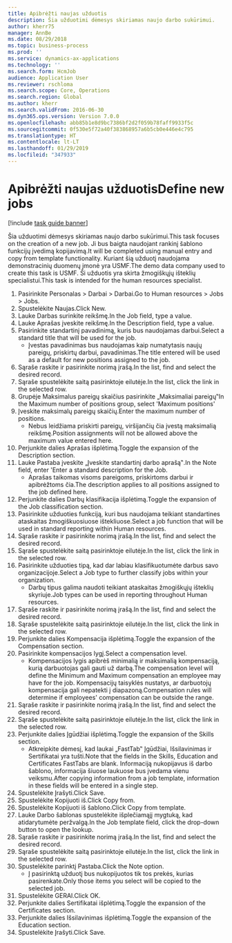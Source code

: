 ```yaml
---
title: Apibrėžti naujas užduotis
description: Šia užduotimi dėmesys skiriamas naujo darbo sukūrimui.
author: kherr75
manager: AnnBe
ms.date: 08/29/2018
ms.topic: business-process
ms.prod: ''
ms.service: dynamics-ax-applications
ms.technology: ''
ms.search.form: HcmJob
audience: Application User
ms.reviewer: rschloma
ms.search.scope: Core, Operations
ms.search.region: Global
ms.author: kherr
ms.search.validFrom: 2016-06-30
ms.dyn365.ops.version: Version 7.0.0
ms.openlocfilehash: abb85b1e8d9bc7386bf2d2f059b78faff9933f5c
ms.sourcegitcommit: 0f530e5f72a40f383868957a6b5cb0e446e4c795
ms.translationtype: HT
ms.contentlocale: lt-LT
ms.lasthandoff: 01/29/2019
ms.locfileid: "347933"
---
```

# <a name="define-new-jobs"></a><span data-ttu-id="2d568-103">Apibrėžti naujas užduotis</span><span class="sxs-lookup"><span data-stu-id="2d568-103">Define new jobs</span></span>

[!include [task guide banner](../../includes/task-guide-banner.md)]

<span data-ttu-id="2d568-104">Šia užduotimi dėmesys skiriamas naujo darbo sukūrimui.</span><span class="sxs-lookup"><span data-stu-id="2d568-104">This task focuses on the creation of a new job.</span></span> <span data-ttu-id="2d568-105">Ji bus baigta naudojant rankinį šablono funkcijų įvedimą kopijavimą.</span><span class="sxs-lookup"><span data-stu-id="2d568-105">It will be completed using manual entry and copy from template functionality.</span></span> <span data-ttu-id="2d568-106">Kuriant šią užduotį naudojama demonstracinių duomenų įmonė yra USMF.</span><span class="sxs-lookup"><span data-stu-id="2d568-106">The demo data company used to create this task is USMF.</span></span> <span data-ttu-id="2d568-107">Ši užduotis yra skirta žmogiškųjų išteklių specialistui.</span><span class="sxs-lookup"><span data-stu-id="2d568-107">This task is intended for the human resources specialist.</span></span>

1. <span data-ttu-id="2d568-108">Pasirinkite Personalas > Darbai > Darbai.</span><span class="sxs-lookup"><span data-stu-id="2d568-108">Go to Human resources > Jobs > Jobs.</span></span>
2. <span data-ttu-id="2d568-109">Spustelėkite Naujas.</span><span class="sxs-lookup"><span data-stu-id="2d568-109">Click New.</span></span>
3. <span data-ttu-id="2d568-110">Lauke Darbas surinkite reikšmę.</span><span class="sxs-lookup"><span data-stu-id="2d568-110">In the Job field, type a value.</span></span>
4. <span data-ttu-id="2d568-111">Lauke Aprašas įveskite reikšmę.</span><span class="sxs-lookup"><span data-stu-id="2d568-111">In the Description field, type a value.</span></span>
5. <span data-ttu-id="2d568-112">Pasirinkite standartinį pavadinimą, kuris bus naudojamas darbui.</span><span class="sxs-lookup"><span data-stu-id="2d568-112">Select a standard title that will be used for the job.</span></span> 
    * <span data-ttu-id="2d568-113">Įvestas pavadinimas bus naudojamas kaip numatytasis naujų pareigų, priskirtų darbui, pavadinimas.</span><span class="sxs-lookup"><span data-stu-id="2d568-113">The title entered will be used as a default for new positions assigned to the job.</span></span>  
6. <span data-ttu-id="2d568-114">Sąraše raskite ir pasirinkite norimą įrašą.</span><span class="sxs-lookup"><span data-stu-id="2d568-114">In the list, find and select the desired record.</span></span>
7. <span data-ttu-id="2d568-115">Sąraše spustelėkite saitą pasirinktoje eilutėje.</span><span class="sxs-lookup"><span data-stu-id="2d568-115">In the list, click the link in the selected row.</span></span>
8. <span data-ttu-id="2d568-116">Grupėje Maksimalus pareigų skaičius pasirinkite „Maksimaliai pareigų‟</span><span class="sxs-lookup"><span data-stu-id="2d568-116">In the Maximum number of positions group, select 'Maximum positions'</span></span>
9. <span data-ttu-id="2d568-117">Įveskite maksimalų pareigų skaičių.</span><span class="sxs-lookup"><span data-stu-id="2d568-117">Enter the maximum number of positions.</span></span> 
    * <span data-ttu-id="2d568-118">Nebus leidžiama priskirti pareigų, viršijančių čia įvestą maksimalią reikšmę.</span><span class="sxs-lookup"><span data-stu-id="2d568-118">Position assignments will not be allowed above the maximum value entered here.</span></span>  
10. <span data-ttu-id="2d568-119">Perjunkite dalies Aprašas išplėtimą.</span><span class="sxs-lookup"><span data-stu-id="2d568-119">Toggle the expansion of the Description section.</span></span>
11. <span data-ttu-id="2d568-120">Lauke Pastaba įveskite „Įveskite standartinį darbo aprašą‟.</span><span class="sxs-lookup"><span data-stu-id="2d568-120">In the Note field, enter 'Enter a standard description for the Job.</span></span>
    * <span data-ttu-id="2d568-121">Aprašas taikomas visoms pareigoms, priskirtoms darbui ir apibrėžtoms čia.</span><span class="sxs-lookup"><span data-stu-id="2d568-121">The description applies to all positions assigned to the job defined here.</span></span>  
12. <span data-ttu-id="2d568-122">Perjunkite dalies Darbų klasifikacija išplėtimą.</span><span class="sxs-lookup"><span data-stu-id="2d568-122">Toggle the expansion of the Job classification section.</span></span>
13. <span data-ttu-id="2d568-123">Pasirinkite užduoties funkciją, kuri bus naudojama teikiant standartines ataskaitas žmogiškuosiuose ištekliuose.</span><span class="sxs-lookup"><span data-stu-id="2d568-123">Select a job function that will be used in standard reporting within Human resources.</span></span>
14. <span data-ttu-id="2d568-124">Sąraše raskite ir pasirinkite norimą įrašą.</span><span class="sxs-lookup"><span data-stu-id="2d568-124">In the list, find and select the desired record.</span></span>
15. <span data-ttu-id="2d568-125">Sąraše spustelėkite saitą pasirinktoje eilutėje.</span><span class="sxs-lookup"><span data-stu-id="2d568-125">In the list, click the link in the selected row.</span></span>
16. <span data-ttu-id="2d568-126">Pasirinkite užduoties tipą, kad dar labiau klasifikuotumėte darbus savo organizacijoje.</span><span class="sxs-lookup"><span data-stu-id="2d568-126">Select a Job type to further classify jobs within your organization.</span></span> 
    * <span data-ttu-id="2d568-127">Darbų tipus galima naudoti teikiant ataskaitas žmogiškųjų išteklių skyriuje.</span><span class="sxs-lookup"><span data-stu-id="2d568-127">Job types can be used in reporting throughout Human resources.</span></span>  
17. <span data-ttu-id="2d568-128">Sąraše raskite ir pasirinkite norimą įrašą.</span><span class="sxs-lookup"><span data-stu-id="2d568-128">In the list, find and select the desired record.</span></span>
18. <span data-ttu-id="2d568-129">Sąraše spustelėkite saitą pasirinktoje eilutėje.</span><span class="sxs-lookup"><span data-stu-id="2d568-129">In the list, click the link in the selected row.</span></span>
19. <span data-ttu-id="2d568-130">Perjunkite dalies Kompensacija išplėtimą.</span><span class="sxs-lookup"><span data-stu-id="2d568-130">Toggle the expansion of the Compensation section.</span></span>
20. <span data-ttu-id="2d568-131">Pasirinkite kompensacijos lygį.</span><span class="sxs-lookup"><span data-stu-id="2d568-131">Select a compensation level.</span></span>
    * <span data-ttu-id="2d568-132">Kompensacijos lygis apibrėš minimalią ir maksimalią kompensaciją, kurią darbuotojas gali gauti už darbą.</span><span class="sxs-lookup"><span data-stu-id="2d568-132">The compensation level will define the Minimum and Maximum compensation an employee may have for the job.</span></span> <span data-ttu-id="2d568-133">Kompensacijų taisyklės nustatys, ar darbuotojų kompensacija gali nepatekti į diapazoną.</span><span class="sxs-lookup"><span data-stu-id="2d568-133">Compensation rules will determine if employees' compensation can be outside the range.</span></span>  
21. <span data-ttu-id="2d568-134">Sąraše raskite ir pasirinkite norimą įrašą.</span><span class="sxs-lookup"><span data-stu-id="2d568-134">In the list, find and select the desired record.</span></span>
22. <span data-ttu-id="2d568-135">Sąraše spustelėkite saitą pasirinktoje eilutėje.</span><span class="sxs-lookup"><span data-stu-id="2d568-135">In the list, click the link in the selected row.</span></span>
23. <span data-ttu-id="2d568-136">Perjunkite dalies Įgūdžiai išplėtimą.</span><span class="sxs-lookup"><span data-stu-id="2d568-136">Toggle the expansion of the Skills section.</span></span>
    * <span data-ttu-id="2d568-137">Atkreipkite dėmesį, kad laukai „FastTab‟ Įgūdžiai, Išsilavinimas ir Sertifikatai yra tušti.</span><span class="sxs-lookup"><span data-stu-id="2d568-137">Note that the fields in the Skills, Education and Certificates FastTabs are blank.</span></span> <span data-ttu-id="2d568-138">Informaciją nukopijavus iš darbo šablono, informacija šiuose laukuose bus įvedama vienu veiksmu.</span><span class="sxs-lookup"><span data-stu-id="2d568-138">After copying information from a job template, information in these fields will be entered in a single step.</span></span>   
24. <span data-ttu-id="2d568-139">Spustelėkite Įrašyti.</span><span class="sxs-lookup"><span data-stu-id="2d568-139">Click Save.</span></span>
25. <span data-ttu-id="2d568-140">Spustelėkite Kopijuoti iš.</span><span class="sxs-lookup"><span data-stu-id="2d568-140">Click Copy from.</span></span>
26. <span data-ttu-id="2d568-141">Spustelėkite Kopijuoti iš šablono.</span><span class="sxs-lookup"><span data-stu-id="2d568-141">Click Copy from template.</span></span>
27. <span data-ttu-id="2d568-142">Lauke Darbo šablonas spustelėkite išplečiamąjį mygtuką, kad atidarytumėte peržvalgą.</span><span class="sxs-lookup"><span data-stu-id="2d568-142">In the Job template field, click the drop-down button to open the lookup.</span></span>
28. <span data-ttu-id="2d568-143">Sąraše raskite ir pasirinkite norimą įrašą.</span><span class="sxs-lookup"><span data-stu-id="2d568-143">In the list, find and select the desired record.</span></span>
29. <span data-ttu-id="2d568-144">Sąraše spustelėkite saitą pasirinktoje eilutėje.</span><span class="sxs-lookup"><span data-stu-id="2d568-144">In the list, click the link in the selected row.</span></span>
30. <span data-ttu-id="2d568-145">Spustelėkite parinktį Pastaba.</span><span class="sxs-lookup"><span data-stu-id="2d568-145">Click the Note option.</span></span>
    * <span data-ttu-id="2d568-146">Į pasirinktą užduotį bus nukopijuotos tik tos prekės, kurias pasirenkate.</span><span class="sxs-lookup"><span data-stu-id="2d568-146">Only those items you select will be copied to the selected job.</span></span>    
31. <span data-ttu-id="2d568-147">Spustelėkite GERAI.</span><span class="sxs-lookup"><span data-stu-id="2d568-147">Click OK.</span></span>
32. <span data-ttu-id="2d568-148">Perjunkite dalies Sertifikatai išplėtimą.</span><span class="sxs-lookup"><span data-stu-id="2d568-148">Toggle the expansion of the Certificates section.</span></span>
33. <span data-ttu-id="2d568-149">Perjunkite dalies Išsilavinimas išplėtimą.</span><span class="sxs-lookup"><span data-stu-id="2d568-149">Toggle the expansion of the Education section.</span></span>
34. <span data-ttu-id="2d568-150">Spustelėkite Įrašyti.</span><span class="sxs-lookup"><span data-stu-id="2d568-150">Click Save.</span></span>

